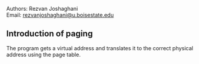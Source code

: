 Authors: Rezvan Joshaghani   
Email: rezvanjoshaghani@u.boisestate.edu

## Introduction of paging
The program gets a virtual address and translates it to the correct physical address using the page table.